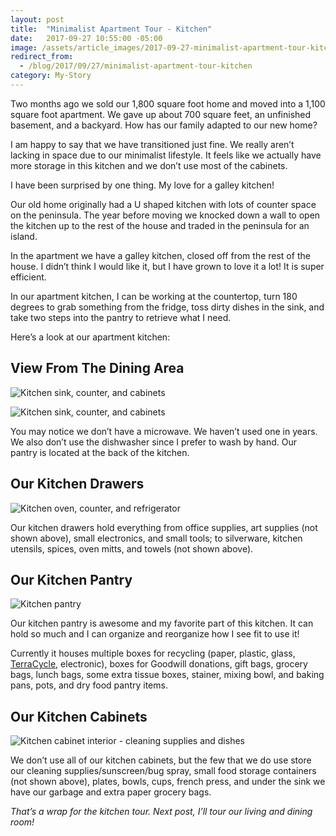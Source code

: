```yaml
---
layout: post
title:  "Minimalist Apartment Tour - Kitchen"
date:   2017-09-27 10:55:00 -05:00
image: /assets/article_images/2017-09-27-minimalist-apartment-tour-kitchen/minimalist-kitchen.jpg
redirect_from:
  - /blog/2017/09/27/minimalist-apartment-tour-kitchen
category: My-Story
---
```


Two months ago we sold our 1,800 square foot home and moved into a 1,100 square foot apartment. We gave up about 700 square feet, an unfinished basement, and a backyard. How has our family adapted to our new home?

I am happy to say that we have transitioned just fine. We really aren’t lacking in space due to our minimalist lifestyle. It feels like we actually have more storage in this kitchen and we don’t use most of the cabinets.

I have been surprised by one thing. My love for a galley kitchen!

Our old home originally had a U shaped kitchen with lots of counter space on the peninsula. The year before moving we knocked down a wall to open the kitchen up to the rest of the house and traded in the peninsula for an island.

In the apartment we have a galley kitchen, closed off from the rest of the house. I didn’t think I would like it, but I have grown to love it a lot! It is super efficient.

In our apartment kitchen, I can be working at the countertop, turn 180 degrees to grab something from the fridge, toss dirty dishes in the sink, and take two steps into the pantry to retrieve what I need.

Here’s a look at our apartment kitchen:

## View From The Dining Area

![Kitchen sink, counter, and cabinets]({{site.url}}/assets/article_images/2017-09-27-minimalist-apartment-tour-kitchen/kitchen-sink-side.jpg)

![Kitchen sink, counter, and cabinets]({{site.url}}/assets/article_images/2017-09-27-minimalist-apartment-tour-kitchen/kitchen-oven-side.jpg)

You may notice we don’t have a microwave. We haven’t used one in years. We also don’t use the dishwasher since I prefer to wash by hand. Our pantry is located at the back of the kitchen.

## Our Kitchen Drawers

![Kitchen oven, counter, and refrigerator]({{site.url}}/assets/article_images/2017-09-27-minimalist-apartment-tour-kitchen/kitchen-drawers.jpg)

Our kitchen drawers hold everything from office supplies, art supplies (not shown above), small electronics, and small tools; to silverware, kitchen utensils, spices, oven mitts, and towels (not shown above).

## Our Kitchen Pantry

![Kitchen pantry]({{site.url}}/assets/article_images/2017-09-27-minimalist-apartment-tour-kitchen/kitchen-pantry.jpg)

Our kitchen pantry is awesome and my favorite part of this kitchen. It can hold so much and I can organize and reorganize how I see fit to use it!

Currently it houses multiple boxes for recycling (paper, plastic, glass, [TerraCycle](https://www.terracycle.com/en-US/), electronic), boxes for Goodwill donations, gift bags, grocery bags, lunch bags, some extra tissue boxes, stainer, mixing bowl, and baking pans, pots, and dry food pantry items.

## Our Kitchen Cabinets

![Kitchen cabinet interior - cleaning supplies and dishes]({{site.url}}/assets/article_images/2017-09-27-minimalist-apartment-tour-kitchen/kitchen-cabinets.jpg)

We don’t use all of our kitchen cabinets, but the few that we do use store our cleaning supplies/sunscreen/bug spray, small food storage containers (not shown above), plates, bowls, cups, french press, and under the sink we have our garbage and extra paper grocery bags.

_That’s a wrap for the kitchen tour. Next post, I’ll tour our living and dining room!_
